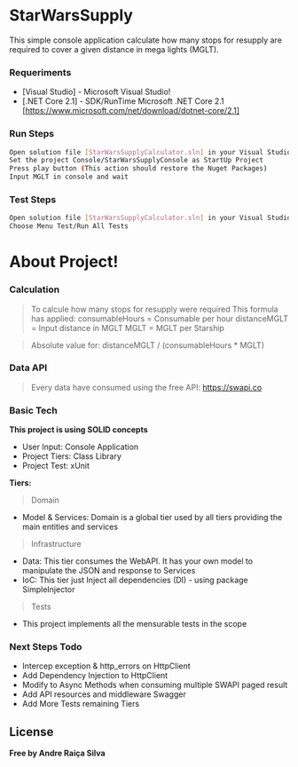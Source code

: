 # StarWarsSupply

This simple console application calculate how many stops for resupply are required to cover a given distance in mega lights (MGLT).

### Requeriments

* [Visual Studio] - Microsoft Visual Studio!
* [.NET Core 2.1] - SDK/RunTime Microsoft .NET Core 2.1 [https://www.microsoft.com/net/download/dotnet-core/2.1]

### Run Steps

```sh
Open solution file [StarWarsSupplyCalculator.sln] in your Visual Studio
Set the project Console/StarWarsSupplyConsole as StartUp Project
Press play button (This action should restore the Nuget Packages)
Input MGLT in console and wait
```

### Test Steps
```sh
Open solution file [StarWarsSupplyCalculator.sln] in your Visual Studio
Choose Menu Test/Run All Tests
```

# About Project!

### Calculation

> To calcule how many stops for resupply were required
> This formula has applied: 
> consumableHours = Consumable per hour
> distanceMGLT = Input distance in MGLT
> MGLT = MGLT per Starship

> Absolute value for: distanceMGLT / (consumableHours * MGLT)

### Data API

> Every data have consumed using the free API: https://swapi.co

### Basic Tech

**This project is using SOLID concepts**

* User Input: Console Application
* Project Tiers: Class Library
* Project Test: xUnit

**Tiers:**
>Domain 
* Model & Services: Domain is a global tier used by all tiers providing the main entities and services

>Infrastructure
* Data: This tier consumes the WebAPI. It has your own model to manipulate the JSON and response to Services 
* IoC: This tier just Inject all dependencies (DI) - using package SimpleInjector

>Tests
* This project implements all the mensurable tests in the scope

### Next Steps Todo

 - Intercep exception & http_errors on HttpClient 
 - Add Dependency Injection to HttpClient 
 - Modify to Async Methods when consuming multiple SWAPI paged result
 - Add API resources and middleware Swagger
 - Add More Tests remaining Tiers

License
----

**Free by Andre Raiça Silva**